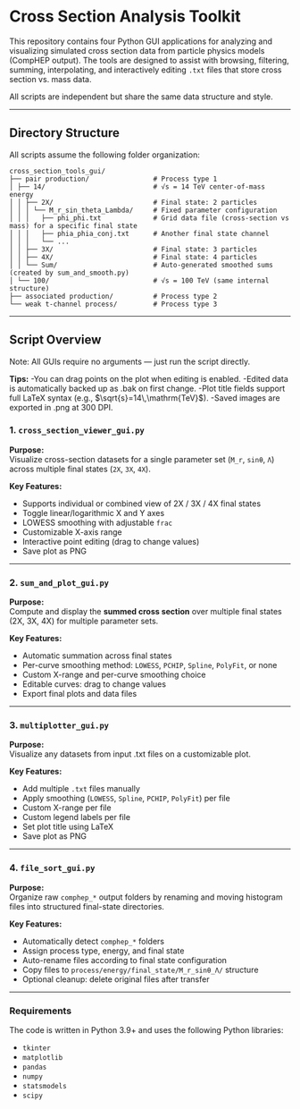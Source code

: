 # Cross Section Analysis Toolkit

This repository contains four Python GUI applications for analyzing and visualizing simulated cross section data from particle physics models (CompHEP output). The tools are designed to assist with browsing, filtering, summing, interpolating, and interactively editing `.txt` files that store cross section vs. mass data.

All scripts are independent but share the same data structure and style.

---

## Directory Structure

All scripts assume the following folder organization:
```
cross_section_tools_gui/							
├── pair production/				# Process type 1
│ ├── 14/							# √s = 14 TeV center-of-mass energy
│ │ ├── 2X/							# Final state: 2 particles 
│ │ │ └── M_r_sin_theta_Lambda/		# Fixed parameter configuration 
│ │ │   ├── phi_phi.txt				# Grid data file (cross-section vs mass) for a specific final state
│ │ │	├── phia_phia_conj.txt		# Another final state channel
│ │	│   └── ...
│ │ ├── 3X/							# Final state: 3 particles
│ │ ├── 4X/							# Final state: 4 particles
│ │ └── Sum/						# Auto-generated smoothed sums (created by sum_and_smooth.py)
│ └── 100/							# √s = 100 TeV (same internal structure)
├── associated production/			# Process type 2
└── weak t-channel process/			# Process type 3
```

---

## Script Overview

Note: All GUIs require no arguments — just run the script directly.

**Tips:**
-You can drag points on the plot when editing is enabled.
-Edited data is automatically backed up as .bak on first change.
-Plot title fields support full LaTeX syntax (e.g., $\sqrt{s}=14\,\mathrm{TeV}$).
-Saved images are exported in .png at 300 DPI.

### 1. `cross_section_viewer_gui.py`  
**Purpose:**  
Visualize cross-section datasets for a single parameter set (`M_r`, `sinθ`, `Λ`) across multiple final states (`2X`, `3X`, `4X`).

**Key Features:**
- Supports individual or combined view of 2X / 3X / 4X final states  
- Toggle linear/logarithmic X and Y axes  
- LOWESS smoothing with adjustable `frac`  
- Customizable X-axis range  
- Interactive point editing (drag to change values)  
- Save plot as PNG 

---

### 2. `sum_and_plot_gui.py`  
**Purpose:**  
Compute and display the **summed cross section** over multiple final states (2X, 3X, 4X) for multiple parameter sets.

**Key Features:**
- Automatic summation across final states  
- Per-curve smoothing method: `LOWESS`, `PCHIP`, `Spline`, `PolyFit`, or none  
- Custom X-range and per-curve smoothing choice  
- Editable curves: drag to change values  
- Export final plots and data files  

---

### 3. `multiplotter_gui.py`  
**Purpose:**  
Visualize any datasets from input .txt files on a customizable plot.

**Key Features:**
- Add multiple `.txt` files manually  
- Apply smoothing (`LOWESS`, `Spline`, `PCHIP`, `PolyFit`) per file  
- Custom X-range per file  
- Custom legend labels per file  
- Set plot title using LaTeX  
- Save plot as PNG 

---

### 4. `file_sort_gui.py`  
**Purpose:**  
Organize raw `comphep_*` output folders by renaming and moving histogram files into structured final-state directories.

**Key Features:**
- Automatically detect `comphep_*` folders  
- Assign process type, energy, and final state  
- Auto-rename files according to final state configuration  
- Copy files to `process/energy/final_state/M_r_sinθ_Λ/` structure  
- Optional cleanup: delete original files after transfer  

---


### Requirements
The code is written in Python 3.9+ and uses the following Python libraries:

- `tkinter`
- `matplotlib`
- `pandas`
- `numpy`
- `statsmodels`
- `scipy`
